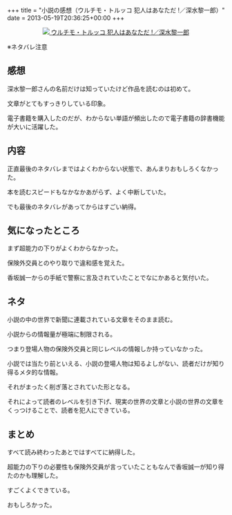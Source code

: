 +++
title = "小説の感想（ウルチモ・トルッコ 犯人はあなただ !／深水黎一郎）"
date = 2013-05-19T20:36:25+00:00
+++

<div style="text-align: center;">
  <a href="http://www.amazon.co.jp/gp/product/4061825259/ref=as_li_ss_il?ie=UTF8&#038;camp=247&#038;creative=7399&#038;creativeASIN=4061825259&#038;linkCode=as2&#038;tag=5000164-22"><img border="0" src="http://ws-fe.amazon-adsystem.com/widgets/q?_encoding=UTF8&#038;ASIN=4061825259&#038;Format=_SL160_&#038;ID=AsinImage&#038;MarketPlace=JP&#038;ServiceVersion=20070822&#038;WS=1&#038;tag=5000164-22" />  
<span>ウルチモ・トルッコ 犯人はあなただ !／深水黎一郎</span></a><img src="http://ir-jp.amazon-adsystem.com/e/ir?t=5000164-22&#038;l=as2&#038;o=9&#038;a=4061825259" width="1" height="1" border="0" alt="" style="border:none !important; margin:0px !important;" />
</div>

※ネタバレ注意

## 感想

深水黎一郎さんの名前だけは知っていたけど作品を読むのは初めて。

文章がとてもすっきりしている印象。

電子書籍を購入したのだが、わからない単語が頻出したので電子書籍の辞書機能が大いに活躍した。

## 内容

正直最後のネタバレまではよくわからない状態で、あんまりおもしろくなかった。

本を読むスピードもなかなかあがらず、よく中断していた。

でも最後のネタバレがあってからはすごい納得。

## 気になったところ

まず超能力の下りがよくわからなかった。

保険外交員とのやり取りで違和感を覚えた。

香坂誠一からの手紙で警察に言及されていたことでなにかあると気付いた。

## ネタ

小説の中の世界で新聞に連載されている文章をそのまま読む。

小説からの情報量が極端に制限される。

つまり登場人物の保険外交員と同じレベルの情報しか持っていなかった。

小説では当たり前といえる、小説の登場人物は知るよしがない、読者だけが知り得るメタ的な情報。

それがまったく削ぎ落とされていた形となる。

それによって読者のレベルを引き下げ、現実の世界の文章と小説の世界の文章をくっつけることで、読者を犯人にできている。

## まとめ

すべて読み終わったあとではすべてに納得した。

超能力の下りの必要性も保険外交員が言っていたこともなんで香坂誠一が知り得たのかも理解した。

すごくよくできている。

おもしろかった。

